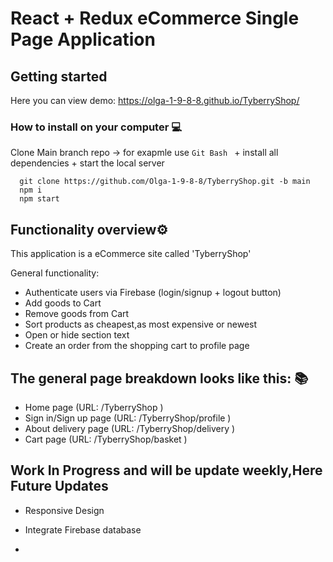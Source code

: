 # React + Redux eCommerce Single Page Application 


## Getting started
 Here you can view demo: https://olga-1-9-8-8.github.io/TyberryShop/
 
### **How to install on your computer** 💻

  Clone Main branch repo -> for exapmle use `Git Bash ` + install all dependencies +  start the local server
  
 ```
   git clone https://github.com/Olga-1-9-8-8/TyberryShop.git -b main 
   npm i
   npm start
```
## Functionality overview:gear:
 
  This application is a eCommerce site called 'TyberryShop'
  
  General functionality:
  
  - Authenticate users via Firebase (login/signup + logout button)
  - Add goods to Cart
  - Remove goods from Cart
  - Sort products as cheapest,as most expensive or newest
  - Open or hide section text
  - Сreate an order from the shopping cart to profile page

## The general page breakdown looks like this: :books:

- Home page (URL: /TyberryShop )
- Sign in/Sign up page (URL: /TyberryShop/profile )
- About delivery page (URL: /TyberryShop/delivery )
- Cart page (URL: /TyberryShop/basket )

## Work In Progress and will be update weekly,Here Future Updates
 - Responsive Design
 - Integrate Firebase database

 -
